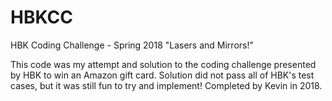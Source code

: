 # HBKCC
HBK Coding Challenge - Spring 2018
"Lasers and Mirrors!"

This code was my attempt and solution to the coding challenge presented by HBK to win an Amazon gift card. Solution did not pass all of HBK's test cases, but it was still fun to try and implement! Completed by Kevin in 2018.
